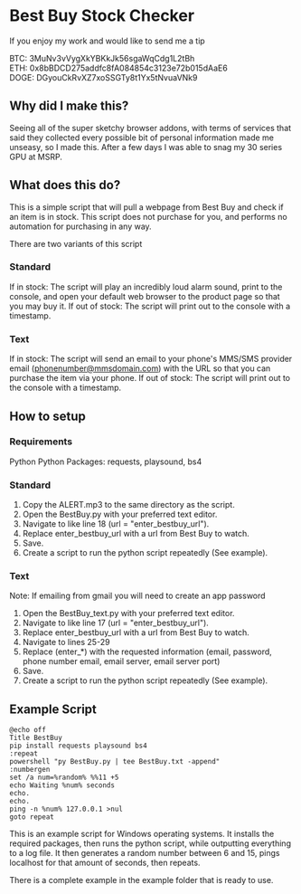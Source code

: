 # Best Buy Stock Checker

If you enjoy my work and would like to send me a tip  

BTC: 3MuNv3vVygXkYBKkJk56sgaWqCdg1L2tBh  
ETH: 0x8bBDCD275addfc8fA084854c3123e72b015dAaE6  
DOGE: DGyouCkRvXZ7xoSSGTy8t1Yx5tNvuaVNk9

## Why did I make this?

Seeing all of the super sketchy browser addons, with terms of services that said they collected every possible bit of personal information made me unseasy, so I made this.
After a few days I was able to snag my 30 series GPU at MSRP.

## What does this do?

This is a simple script that will pull a webpage from Best Buy and check if an item is in stock.
This script does not purchase for you, and performs no automation for purchasing in any way.

There are two variants of this script

### Standard
If in stock: The script will play an incredibly loud alarm sound, print to the console, and open your default web browser to the product page so that you may buy it.
If out of stock: The script will print out to the console with a timestamp.

### Text
If in stock: The script will send an email to your phone's MMS/SMS provider email (phonenumber@mmsdomain.com) with the URL so that you can purchase the item via your phone.
If out of stock: The script will print out to the console with a timestamp.

## How to setup

### Requirements

Python
Python Packages: requests, playsound, bs4

### Standard

1. Copy the ALERT.mp3 to the same directory as the script.
2. Open the BestBuy.py with your preferred text editor.
3. Navigate to like line 18 (url = "enter_bestbuy_url").
4. Replace enter_bestbuy_url with a url from Best Buy to watch.
5. Save.
6. Create a script to run the python script repeatedly (See example).

### Text

Note: If emailing from gmail you will need to create an app password

1. Open the BestBuy_text.py with your preferred text editor.
2. Navigate to like line 17 (url = "enter_bestbuy_url").
3. Replace enter_bestbuy_url with a url from Best Buy to watch.
4. Navigate to lines 25-29
5. Replace (enter_\*) with the requested information (email, password, phone number email, email server, email server port)
6. Save.
7. Create a script to run the python script repeatedly (See example).

## Example Script
```
@echo off
Title BestBuy
pip install requests playsound bs4
:repeat
powershell "py BestBuy.py | tee BestBuy.txt -append"
:numbergen
set /a num=%random% %%11 +5
echo Waiting %num% seconds
echo.
echo.
ping -n %num% 127.0.0.1 >nul
goto repeat
```

This is an example script for Windows operating systems.
It installs the required packages, then runs the python script, while outputting everything to a log file.
It then generates a random number between 6 and 15, pings localhost for that amount of seconds, then repeats.

There is a complete example in the example folder that is ready to use.
